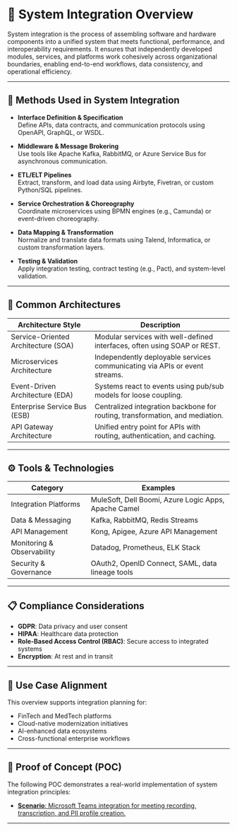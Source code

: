 ﻿# 🔗 System Integration Overview

System integration is the process of assembling software and hardware components into a unified system that meets functional, performance, and interoperability requirements. It ensures that independently developed modules, services, and platforms work cohesively across organizational boundaries, enabling end-to-end workflows, data consistency, and operational efficiency.

---

## 🧰 Methods Used in System Integration

- **Interface Definition & Specification**  
  Define APIs, data contracts, and communication protocols using OpenAPI, GraphQL, or WSDL.

- **Middleware & Message Brokering**  
  Use tools like Apache Kafka, RabbitMQ, or Azure Service Bus for asynchronous communication.

- **ETL/ELT Pipelines**  
  Extract, transform, and load data using Airbyte, Fivetran, or custom Python/SQL pipelines.

- **Service Orchestration & Choreography**  
  Coordinate microservices using BPMN engines (e.g., Camunda) or event-driven choreography.

- **Data Mapping & Transformation**  
  Normalize and translate data formats using Talend, Informatica, or custom transformation layers.

- **Testing & Validation**  
  Apply integration testing, contract testing (e.g., Pact), and system-level validation.

---

## 🧱 Common Architectures

| **Architecture Style**     | **Description**                                                                 |
|----------------------------|----------------------------------------------------------------------------------|
| Service-Oriented Architecture (SOA) | Modular services with well-defined interfaces, often using SOAP or REST. |
| Microservices Architecture         | Independently deployable services communicating via APIs or event streams. |
| Event-Driven Architecture (EDA)    | Systems react to events using pub/sub models for loose coupling.          |
| Enterprise Service Bus (ESB)       | Centralized integration backbone for routing, transformation, and mediation. |
| API Gateway Architecture           | Unified entry point for APIs with routing, authentication, and caching.   |

---

## ⚙️ Tools & Technologies

| **Category**         | **Examples**                                                                 |
|----------------------|------------------------------------------------------------------------------|
| Integration Platforms | MuleSoft, Dell Boomi, Azure Logic Apps, Apache Camel                        |
| Data & Messaging      | Kafka, RabbitMQ, Redis Streams                                               |
| API Management        | Kong, Apigee, Azure API Management                                           |
| Monitoring & Observability | Datadog, Prometheus, ELK Stack                                          |
| Security & Governance | OAuth2, OpenID Connect, SAML, data lineage tools                            |

---

## 📋 Compliance Considerations

- **GDPR**: Data privacy and user consent
- **HIPAA**: Healthcare data protection
- **Role-Based Access Control (RBAC)**: Secure access to integrated systems
- **Encryption**: At rest and in transit

---

## 📎 Use Case Alignment

This overview supports integration planning for:
- FinTech and MedTech platforms
- Cloud-native modernization initiatives
- AI-enhanced data ecosystems
- Cross-functional enterprise workflows

---

## 🧪 Proof of Concept (POC)

The following POC demonstrates a real-world implementation of system integration principles:

- <a href="https://github.com/spusgh/Architecture/blob/main/Integration/msteams_integration_readme.md">**Scenario**: Microsoft Teams integration for meeting recording, transcription, and PII profile creation.</a>

---

